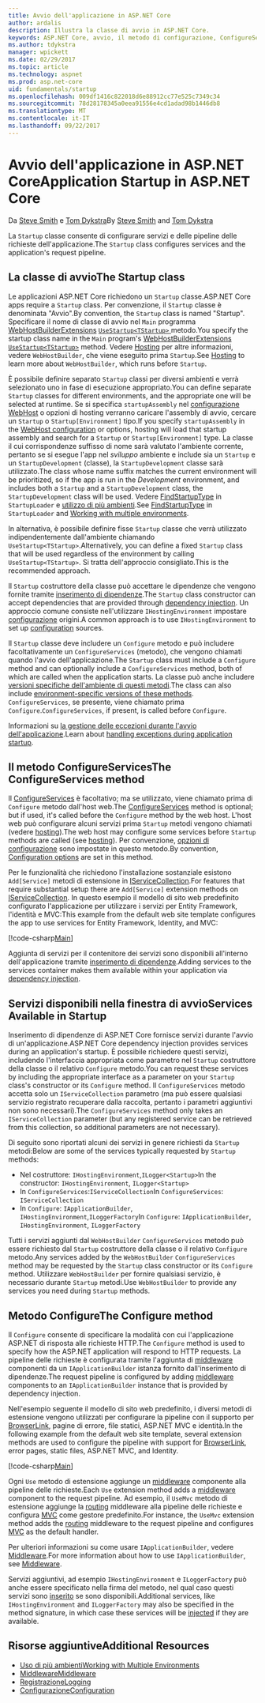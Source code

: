 ```yaml
---
title: Avvio dell'applicazione in ASP.NET Core
author: ardalis
description: Illustra la classe di avvio in ASP.NET Core.
keywords: ASP.NET Core, avvio, il metodo di configurazione, ConfigureServices (metodo)
ms.author: tdykstra
manager: wpickett
ms.date: 02/29/2017
ms.topic: article
ms.technology: aspnet
ms.prod: asp.net-core
uid: fundamentals/startup
ms.openlocfilehash: 009df1416c822018d6e88912cc77e525c7349c34
ms.sourcegitcommit: 78d28178345a0eea91556e4cd1adad98b1446db8
ms.translationtype: MT
ms.contentlocale: it-IT
ms.lasthandoff: 09/22/2017
---
```

# <a name="application-startup-in-aspnet-core"></a><span data-ttu-id="7cd02-104">Avvio dell'applicazione in ASP.NET Core</span><span class="sxs-lookup"><span data-stu-id="7cd02-104">Application Startup in ASP.NET Core</span></span>

<span data-ttu-id="7cd02-105">Da [Steve Smith](https://ardalis.com/) e [Tom Dykstra](https://github.com/tdykstra/)</span><span class="sxs-lookup"><span data-stu-id="7cd02-105">By [Steve Smith](https://ardalis.com/) and [Tom Dykstra](https://github.com/tdykstra/)</span></span>

<span data-ttu-id="7cd02-106">La `Startup` classe consente di configurare servizi e delle pipeline delle richieste dell'applicazione.</span><span class="sxs-lookup"><span data-stu-id="7cd02-106">The `Startup` class configures services and the application's request pipeline.</span></span> 

## <a name="the-startup-class"></a><span data-ttu-id="7cd02-107">La classe di avvio</span><span class="sxs-lookup"><span data-stu-id="7cd02-107">The Startup class</span></span>

<span data-ttu-id="7cd02-108">Le applicazioni ASP.NET Core richiedono un `Startup` classe.</span><span class="sxs-lookup"><span data-stu-id="7cd02-108">ASP.NET Core apps require a `Startup` class.</span></span> <span data-ttu-id="7cd02-109">Per convenzione, il `Startup` classe è denominata "Avvio".</span><span class="sxs-lookup"><span data-stu-id="7cd02-109">By convention, the `Startup` class is named "Startup".</span></span> <span data-ttu-id="7cd02-110">Specificare il nome di classe di avvio nel `Main` programma [WebHostBuilderExtensions](https://docs.microsoft.com/aspnet/core/api/microsoft.aspnetcore.hosting.webhostbuilderextensions) [ `UseStartup<TStartup>` ](https://docs.microsoft.com/aspnet/core/api/microsoft.aspnetcore.hosting.webhostbuilderextensions#Microsoft_AspNetCore_Hosting_WebHostBuilderExtensions_UseStartup__1_Microsoft_AspNetCore_Hosting_IWebHostBuilder_) metodo.</span><span class="sxs-lookup"><span data-stu-id="7cd02-110">You specify the startup class name in the `Main` program's [WebHostBuilderExtensions](https://docs.microsoft.com/aspnet/core/api/microsoft.aspnetcore.hosting.webhostbuilderextensions) [`UseStartup<TStartup>`](https://docs.microsoft.com/aspnet/core/api/microsoft.aspnetcore.hosting.webhostbuilderextensions#Microsoft_AspNetCore_Hosting_WebHostBuilderExtensions_UseStartup__1_Microsoft_AspNetCore_Hosting_IWebHostBuilder_) method.</span></span> <span data-ttu-id="7cd02-111">Vedere [Hosting](xref:fundamentals/hosting) per altre informazioni, vedere `WebHostBuilder`, che viene eseguito prima `Startup`.</span><span class="sxs-lookup"><span data-stu-id="7cd02-111">See [Hosting](xref:fundamentals/hosting) to learn more about `WebHostBuilder`, which runs before `Startup`.</span></span>

<span data-ttu-id="7cd02-112">È possibile definire separato `Startup` classi per diversi ambienti e verrà selezionato uno in fase di esecuzione appropriato.</span><span class="sxs-lookup"><span data-stu-id="7cd02-112">You can define separate `Startup` classes for different environments, and the appropriate one will be selected at runtime.</span></span> <span data-ttu-id="7cd02-113">Se si specifica `startupAssembly` nel [configurazione WebHost](https://docs.microsoft.com/aspnet/core/fundamentals/hosting?tabs=aspnetcore2x#configuring-a-host) o opzioni di hosting verranno caricare l'assembly di avvio, cercare un `Startup` o `Startup[Environment]` tipo.</span><span class="sxs-lookup"><span data-stu-id="7cd02-113">If you specify `startupAssembly` in the [WebHost configuration](https://docs.microsoft.com/aspnet/core/fundamentals/hosting?tabs=aspnetcore2x#configuring-a-host) or options, hosting will load that startup assembly and search for a `Startup` or `Startup[Environment]` type.</span></span> <span data-ttu-id="7cd02-114">La classe il cui corrispondenze suffisso di nome sarà valutato l'ambiente corrente, pertanto se si esegue l'app nel *sviluppo* ambiente e include sia un `Startup` e un `StartupDevelopment` (classe), la `StartupDevelopment` classe sarà utilizzato.</span><span class="sxs-lookup"><span data-stu-id="7cd02-114">The class whose name suffix matches the current environment will be prioritized, so if the app is run in the *Development* environment, and includes both a `Startup` and a `StartupDevelopment` class, the `StartupDevelopment` class will be used.</span></span> <span data-ttu-id="7cd02-115">Vedere [FindStartupType](https://github.com/aspnet/Hosting/blob/rel/1.1.0/src/Microsoft.AspNetCore.Hosting/Internal/StartupLoader.cs) in `StartupLoader` e [utilizzo di più ambienti](environments.md#startup-conventions).</span><span class="sxs-lookup"><span data-stu-id="7cd02-115">See [FindStartupType](https://github.com/aspnet/Hosting/blob/rel/1.1.0/src/Microsoft.AspNetCore.Hosting/Internal/StartupLoader.cs) in `StartupLoader` and [Working with multiple environments](environments.md#startup-conventions).</span></span>

<span data-ttu-id="7cd02-116">In alternativa, è possibile definire fisse `Startup` classe che verrà utilizzato indipendentemente dall'ambiente chiamando `UseStartup<TStartup>`.</span><span class="sxs-lookup"><span data-stu-id="7cd02-116">Alternatively, you can define a fixed `Startup` class that will be used regardless of the environment by calling `UseStartup<TStartup>`.</span></span> <span data-ttu-id="7cd02-117">Si tratta dell'approccio consigliato.</span><span class="sxs-lookup"><span data-stu-id="7cd02-117">This is the recommended approach.</span></span>

<span data-ttu-id="7cd02-118">Il `Startup` costruttore della classe può accettare le dipendenze che vengono fornite tramite [inserimento di dipendenze](xref:fundamentals/dependency-injection).</span><span class="sxs-lookup"><span data-stu-id="7cd02-118">The `Startup` class constructor can accept dependencies that are provided through [dependency injection](xref:fundamentals/dependency-injection).</span></span> <span data-ttu-id="7cd02-119">Un approccio comune consiste nell'utilizzare `IHostingEnvironment` impostare [configurazione](xref:fundamentals/configuration) origini.</span><span class="sxs-lookup"><span data-stu-id="7cd02-119">A common approach is to use `IHostingEnvironment` to set up [configuration](xref:fundamentals/configuration) sources.</span></span>

<span data-ttu-id="7cd02-120">Il `Startup` classe deve includere un `Configure` metodo e può includere facoltativamente un `ConfigureServices` (metodo), che vengono chiamati quando l'avvio dell'applicazione.</span><span class="sxs-lookup"><span data-stu-id="7cd02-120">The `Startup` class must include a `Configure` method and can optionally include a `ConfigureServices` method, both of which are called when the application starts.</span></span> <span data-ttu-id="7cd02-121">La classe può anche includere [versioni specifiche dell'ambiente di questi metodi](xref:fundamentals/environments#startup-conventions).</span><span class="sxs-lookup"><span data-stu-id="7cd02-121">The class can also include [environment-specific versions of these methods](xref:fundamentals/environments#startup-conventions).</span></span> <span data-ttu-id="7cd02-122">`ConfigureServices`, se presente, viene chiamato prima `Configure`.</span><span class="sxs-lookup"><span data-stu-id="7cd02-122">`ConfigureServices`, if present, is called before `Configure`.</span></span>

<span data-ttu-id="7cd02-123">Informazioni su [la gestione delle eccezioni durante l'avvio dell'applicazione](xref:fundamentals/error-handling#startup-exception-handling).</span><span class="sxs-lookup"><span data-stu-id="7cd02-123">Learn about [handling exceptions during application startup](xref:fundamentals/error-handling#startup-exception-handling).</span></span>

## <a name="the-configureservices-method"></a><span data-ttu-id="7cd02-124">Il metodo ConfigureServices</span><span class="sxs-lookup"><span data-stu-id="7cd02-124">The ConfigureServices method</span></span>

<span data-ttu-id="7cd02-125">Il [ConfigureServices](https://docs.microsoft.com/aspnet/core/api/microsoft.aspnetcore.hosting.startupbase#Microsoft_AspNetCore_Hosting_StartupBase_ConfigureServices_Microsoft_Extensions_DependencyInjection_IServiceCollection_) è facoltativo; ma se utilizzato, viene chiamato prima di `Configure` metodo dall'host web.</span><span class="sxs-lookup"><span data-stu-id="7cd02-125">The [ConfigureServices](https://docs.microsoft.com/aspnet/core/api/microsoft.aspnetcore.hosting.startupbase#Microsoft_AspNetCore_Hosting_StartupBase_ConfigureServices_Microsoft_Extensions_DependencyInjection_IServiceCollection_) method is optional; but if used, it's called before the `Configure` method by the web host.</span></span> <span data-ttu-id="7cd02-126">L'host web può configurare alcuni servizi prima ``Startup`` metodi vengono chiamati (vedere [hosting](xref:fundamentals/hosting)).</span><span class="sxs-lookup"><span data-stu-id="7cd02-126">The web host may configure some services before ``Startup`` methods are called (see [hosting](xref:fundamentals/hosting)).</span></span> <span data-ttu-id="7cd02-127">Per convenzione, [opzioni di configurazione](xref:fundamentals/configuration) sono impostate in questo metodo.</span><span class="sxs-lookup"><span data-stu-id="7cd02-127">By convention, [Configuration options](xref:fundamentals/configuration) are set in this method.</span></span>

<span data-ttu-id="7cd02-128">Per le funzionalità che richiedono l'installazione sostanziale esistono `Add[Service]` metodi di estensione in [IServiceCollection](https://docs.microsoft.com/aspnet/core/api/microsoft.extensions.dependencyinjection.iservicecollection).</span><span class="sxs-lookup"><span data-stu-id="7cd02-128">For features that require substantial setup there are `Add[Service]` extension methods on [IServiceCollection](https://docs.microsoft.com/aspnet/core/api/microsoft.extensions.dependencyinjection.iservicecollection).</span></span> <span data-ttu-id="7cd02-129">In questo esempio il modello di sito web predefinito configurato l'applicazione per utilizzare i servizi per Entity Framework, l'identità e MVC:</span><span class="sxs-lookup"><span data-stu-id="7cd02-129">This example from the default web site template configures the app to use services for Entity Framework, Identity, and MVC:</span></span>

[!code-csharp[Main](../common/samples/WebApplication1/Startup.cs?highlight=4,7,11&start=40&end=55)]

<span data-ttu-id="7cd02-130">Aggiunta di servizi per il contenitore dei servizi sono disponibili all'interno dell'applicazione tramite [inserimento di dipendenze](xref:fundamentals/dependency-injection).</span><span class="sxs-lookup"><span data-stu-id="7cd02-130">Adding services to the services container makes them available within your application via [dependency injection](xref:fundamentals/dependency-injection).</span></span>

## <a name="services-available-in-startup"></a><span data-ttu-id="7cd02-131">Servizi disponibili nella finestra di avvio</span><span class="sxs-lookup"><span data-stu-id="7cd02-131">Services Available in Startup</span></span>

<span data-ttu-id="7cd02-132">Inserimento di dipendenze di ASP.NET Core fornisce servizi durante l'avvio di un'applicazione.</span><span class="sxs-lookup"><span data-stu-id="7cd02-132">ASP.NET Core dependency injection provides services during an application's startup.</span></span> <span data-ttu-id="7cd02-133">È possibile richiedere questi servizi, includendo l'interfaccia appropriata come parametro nel `Startup` costruttore della classe o il relativo `Configure` metodo.</span><span class="sxs-lookup"><span data-stu-id="7cd02-133">You can request these services by including the appropriate interface as a parameter on your `Startup` class's constructor or its `Configure` method.</span></span> <span data-ttu-id="7cd02-134">Il `ConfigureServices` metodo accetta solo un `IServiceCollection` parametro (ma può essere qualsiasi servizio registrato recuperare dalla raccolta, pertanto i parametri aggiuntivi non sono necessari).</span><span class="sxs-lookup"><span data-stu-id="7cd02-134">The `ConfigureServices` method only takes an `IServiceCollection` parameter (but any registered service can be retrieved from this collection, so additional parameters are not necessary).</span></span>

<span data-ttu-id="7cd02-135">Di seguito sono riportati alcuni dei servizi in genere richiesti da `Startup` metodi:</span><span class="sxs-lookup"><span data-stu-id="7cd02-135">Below are some of the services typically requested by `Startup` methods:</span></span>

* <span data-ttu-id="7cd02-136">Nel costruttore: `IHostingEnvironment`,`ILogger<Startup>`</span><span class="sxs-lookup"><span data-stu-id="7cd02-136">In the constructor:  `IHostingEnvironment`, `ILogger<Startup>`</span></span>
* <span data-ttu-id="7cd02-137">In `ConfigureServices`:`IServiceCollection`</span><span class="sxs-lookup"><span data-stu-id="7cd02-137">In `ConfigureServices`:  `IServiceCollection`</span></span>
* <span data-ttu-id="7cd02-138">In `Configure`: `IApplicationBuilder`, `IHostingEnvironment`,`ILoggerFactory`</span><span class="sxs-lookup"><span data-stu-id="7cd02-138">In `Configure`:  `IApplicationBuilder`, `IHostingEnvironment`, `ILoggerFactory`</span></span>

<span data-ttu-id="7cd02-139">Tutti i servizi aggiunti dal ``WebHostBuilder`` ``ConfigureServices`` metodo può essere richiesto dal ``Startup`` costruttore della classe o il relativo ``Configure`` metodo.</span><span class="sxs-lookup"><span data-stu-id="7cd02-139">Any services added by the ``WebHostBuilder`` ``ConfigureServices`` method may be requested by the ``Startup`` class constructor or its ``Configure`` method.</span></span> <span data-ttu-id="7cd02-140">Utilizzare `WebHostBuilder` per fornire qualsiasi servizio, è necessario durante `Startup` metodi.</span><span class="sxs-lookup"><span data-stu-id="7cd02-140">Use `WebHostBuilder` to provide any services you need during `Startup` methods.</span></span>

## <a name="the-configure-method"></a><span data-ttu-id="7cd02-141">Metodo Configure</span><span class="sxs-lookup"><span data-stu-id="7cd02-141">The Configure method</span></span>

<span data-ttu-id="7cd02-142">Il `Configure` consente di specificare la modalità con cui l'applicazione ASP.NET di risposta alle richieste HTTP.</span><span class="sxs-lookup"><span data-stu-id="7cd02-142">The `Configure` method is used to specify how the ASP.NET application will respond to HTTP requests.</span></span> <span data-ttu-id="7cd02-143">La pipeline delle richieste è configurata tramite l'aggiunta di [middleware](middleware.md) componenti da un `IApplicationBuilder` istanza fornito dall'inserimento di dipendenze.</span><span class="sxs-lookup"><span data-stu-id="7cd02-143">The request pipeline is configured by adding [middleware](middleware.md) components to an `IApplicationBuilder` instance that is provided by dependency injection.</span></span>

<span data-ttu-id="7cd02-144">Nell'esempio seguente il modello di sito web predefinito, i diversi metodi di estensione vengono utilizzati per configurare la pipeline con il supporto per [BrowserLink](http://vswebessentials.com/features/browserlink), pagine di errore, file statici, ASP.NET MVC e identità.</span><span class="sxs-lookup"><span data-stu-id="7cd02-144">In the following example from the default web site template, several extension methods are used to configure the pipeline with support for [BrowserLink](http://vswebessentials.com/features/browserlink), error pages, static files, ASP.NET MVC, and Identity.</span></span>

[!code-csharp[Main](../common/samples/WebApplication1/Startup.cs?highlight=8,9,10,14,17,19,21&start=58&end=84)]

<span data-ttu-id="7cd02-145">Ogni `Use` metodo di estensione aggiunge un [middleware](xref:fundamentals/middleware) componente alla pipeline delle richieste.</span><span class="sxs-lookup"><span data-stu-id="7cd02-145">Each `Use` extension method adds a [middleware](xref:fundamentals/middleware) component to the request pipeline.</span></span> <span data-ttu-id="7cd02-146">Ad esempio, il `UseMvc` metodo di estensione aggiunge la [routing](routing.md) middleware alla pipeline delle richieste e configura [MVC](xref:mvc/overview) come gestore predefinito.</span><span class="sxs-lookup"><span data-stu-id="7cd02-146">For instance, the `UseMvc` extension method adds the [routing](routing.md) middleware to the request pipeline and configures [MVC](xref:mvc/overview) as the default handler.</span></span>

<span data-ttu-id="7cd02-147">Per ulteriori informazioni su come usare `IApplicationBuilder`, vedere [Middleware](xref:fundamentals/middleware).</span><span class="sxs-lookup"><span data-stu-id="7cd02-147">For more information about how to use `IApplicationBuilder`, see [Middleware](xref:fundamentals/middleware).</span></span>

<span data-ttu-id="7cd02-148">Servizi aggiuntivi, ad esempio `IHostingEnvironment` e `ILoggerFactory` può anche essere specificato nella firma del metodo, nel qual caso questi servizi sono [inserito](dependency-injection.md) se sono disponibili.</span><span class="sxs-lookup"><span data-stu-id="7cd02-148">Additional services, like `IHostingEnvironment` and `ILoggerFactory` may also be specified in the method signature, in which case these services will be [injected](dependency-injection.md) if they are available.</span></span> 

## <a name="additional-resources"></a><span data-ttu-id="7cd02-149">Risorse aggiuntive</span><span class="sxs-lookup"><span data-stu-id="7cd02-149">Additional Resources</span></span>

* [<span data-ttu-id="7cd02-150">Uso di più ambienti</span><span class="sxs-lookup"><span data-stu-id="7cd02-150">Working with Multiple Environments</span></span>](xref:fundamentals/environments)
* [<span data-ttu-id="7cd02-151">Middleware</span><span class="sxs-lookup"><span data-stu-id="7cd02-151">Middleware</span></span>](xref:fundamentals/middleware)
* [<span data-ttu-id="7cd02-152">Registrazione</span><span class="sxs-lookup"><span data-stu-id="7cd02-152">Logging</span></span>](xref:fundamentals/logging)
* [<span data-ttu-id="7cd02-153">Configurazione</span><span class="sxs-lookup"><span data-stu-id="7cd02-153">Configuration</span></span>](xref:fundamentals/configuration)
